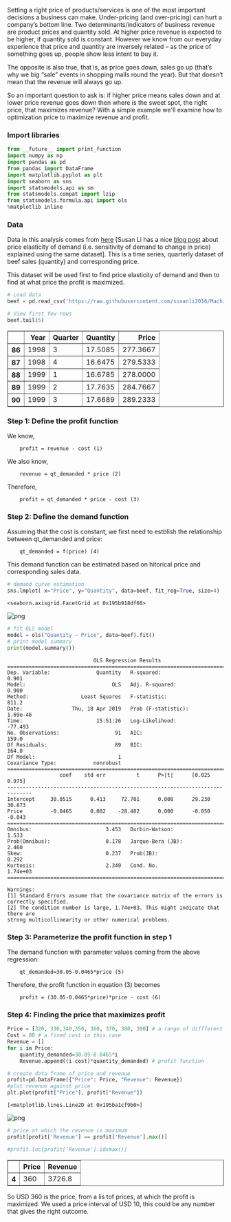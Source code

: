 
Setting a right price of products/services is one of the most important decisions a business can make. Under-pricing (and over-pricing) can hurt a company’s bottom line. Two determinants/indicators of business revenue are product prices and quantity sold. At higher price revenue is expected to be higher, if quantity sold is constant. However we know from our everyday experience that price and quantity are inversely related – as the price of something goes up, people show less intent to buy it.

The opposite is also true, that is, as price goes down, sales go up (that’s why we big “sale” events in shopping malls round the year). But that doesn’t mean that the revenue will always go up.

So an important question to ask is: if higher price means sales down and at lower price revenue goes down then where is the sweet spot, the right price, that maximizes revenue? With a simple example we'll examine how to optimization price to maximize revenue and profit.


### Import libraries


```python
from __future__ import print_function
import numpy as np
import pandas as pd
from pandas import DataFrame
import matplotlib.pyplot as plt
import seaborn as sns
import statsmodels.api as sm
from statsmodels.compat import lzip
from statsmodels.formula.api import ols
%matplotlib inline
```

### Data
Data in this analysis comes from [here](susanli2016/Machine-Learning-with-Python/master/beef.csv) [Susan Li has a nice [blog post](https://towardsdatascience.com/calculating-price-elasticity-of-demand-statistical-modeling-with-python-6adb2fa7824d) about price elasticity of demand (i.e. sensitivity of demand to change in price) explained using the same dataset]. This is a time series, quarterly dataset of beef sales (quantity) and corresponding price.

This dataset will be used first to find price elasticity of demand and then to find at what price the profit is maximized.


```python
# Load data
beef = pd.read_csv('https://raw.githubusercontent.com/susanli2016/Machine-Learning-with-Python/master/beef.csv')
```


```python
# View first few rows
beef.tail(5)
```




<div>
<style scoped>
    .dataframe tbody tr th:only-of-type {
        vertical-align: middle;
    }

    .dataframe tbody tr th {
        vertical-align: top;
    }

    .dataframe thead th {
        text-align: right;
    }
</style>
<table border="1" class="dataframe">
  <thead>
    <tr style="text-align: right;">
      <th></th>
      <th>Year</th>
      <th>Quarter</th>
      <th>Quantity</th>
      <th>Price</th>
    </tr>
  </thead>
  <tbody>
    <tr>
      <th>86</th>
      <td>1998</td>
      <td>3</td>
      <td>17.5085</td>
      <td>277.3667</td>
    </tr>
    <tr>
      <th>87</th>
      <td>1998</td>
      <td>4</td>
      <td>16.6475</td>
      <td>279.5333</td>
    </tr>
    <tr>
      <th>88</th>
      <td>1999</td>
      <td>1</td>
      <td>16.6785</td>
      <td>278.0000</td>
    </tr>
    <tr>
      <th>89</th>
      <td>1999</td>
      <td>2</td>
      <td>17.7635</td>
      <td>284.7667</td>
    </tr>
    <tr>
      <th>90</th>
      <td>1999</td>
      <td>3</td>
      <td>17.6689</td>
      <td>289.2333</td>
    </tr>
  </tbody>
</table>
</div>



### Step 1: Define the profit function

We know,
       
        profit = revenue - cost (1)  


We also know, 
        
        revenue = qt_demanded * price (2)

Therefore,  
        
        profit = qt_demanded * price - cost (3)

### Step 2: Define the demand function 
Assuming that the cost is constant, we first need to estblish the relationship between qt_demanded and price: 


        qt_demanded = f(price) (4)

This demand function can be estimated based on hitorical price and corresponding sales data.


```python
# demand curve estimation
sns.lmplot( x="Price", y="Quantity", data=beef, fit_reg=True, size=4)
```




    <seaborn.axisgrid.FacetGrid at 0x195b918df60>




![png](output_8_1.png)



```python
# fit OLS model
model = ols("Quantity ~ Price", data=beef).fit()
# print model summary 
print(model.summary())
```

                                OLS Regression Results                            
    ==============================================================================
    Dep. Variable:               Quantity   R-squared:                       0.901
    Model:                            OLS   Adj. R-squared:                  0.900
    Method:                 Least Squares   F-statistic:                     811.2
    Date:                Thu, 18 Apr 2019   Prob (F-statistic):           1.69e-46
    Time:                        15:51:26   Log-Likelihood:                -77.493
    No. Observations:                  91   AIC:                             159.0
    Df Residuals:                      89   BIC:                             164.0
    Df Model:                           1                                         
    Covariance Type:            nonrobust                                         
    ==============================================================================
                     coef    std err          t      P>|t|      [0.025      0.975]
    ------------------------------------------------------------------------------
    Intercept     30.0515      0.413     72.701      0.000      29.230      30.873
    Price         -0.0465      0.002    -28.482      0.000      -0.050      -0.043
    ==============================================================================
    Omnibus:                        3.453   Durbin-Watson:                   1.533
    Prob(Omnibus):                  0.178   Jarque-Bera (JB):                2.460
    Skew:                           0.237   Prob(JB):                        0.292
    Kurtosis:                       2.349   Cond. No.                     1.74e+03
    ==============================================================================
    
    Warnings:
    [1] Standard Errors assume that the covariance matrix of the errors is correctly specified.
    [2] The condition number is large, 1.74e+03. This might indicate that there are
    strong multicollinearity or other numerical problems.
    

### Step 3: Parameterize the profit function in step 1
The demand function with parameter values coming from the above regression:

        qt_demanded=30.05-0.0465*price (5)
Therefore, the profit function in equation (3) becomes

        profit = (30.05-0.0465*price)*price - cost (6)

### Step 4: Finding the price that maximizes profit


```python
Price = [320, 330,340,350, 360, 370, 380, 390] # a range of diffferent prices to find the optimum one
Cost = 80 # a fixed cost in this case
Revenue = []
for i in Price:
    quantity_demanded=30.05-0.0465*i
    Revenue.append((i-cost)*quantity_demanded) # profit function

# create data frame of price and revenue 
profit=pd.DataFrame({"Price": Price, "Revenue": Revenue})
#plot revenue against price
plt.plot(profit["Price"], profit["Revenue"])
```




    [<matplotlib.lines.Line2D at 0x195ba1cf9b0>]




![png](output_12_1.png)



```python
# price at which the revenue is maximum
profit[profit['Revenue'] == profit['Revenue'].max()]

#profit.loc[profit['Revenue'].idxmax()]
```




<div>
<style scoped>
    .dataframe tbody tr th:only-of-type {
        vertical-align: middle;
    }

    .dataframe tbody tr th {
        vertical-align: top;
    }

    .dataframe thead th {
        text-align: right;
    }
</style>
<table border="1" class="dataframe">
  <thead>
    <tr style="text-align: right;">
      <th></th>
      <th>Price</th>
      <th>Revenue</th>
    </tr>
  </thead>
  <tbody>
    <tr>
      <th>4</th>
      <td>360</td>
      <td>3726.8</td>
    </tr>
  </tbody>
</table>
</div>



So USD 360 is the price, from a lis tof  prices, at which the profit is maximized. We used a price interval of USD 10, this could  be any number that gives the right outcome. 
